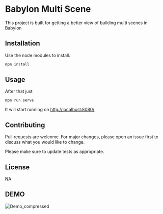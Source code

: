 ﻿# Babylon Multi Scene

This project is built for getting a better view of building multi scenes in Babylon 

## Installation

Use the node modules to install.

```bash
npm install 
```

## Usage
After that just
```
npm run serve
```
It will start running on [http://localhost:8080/](http://localhost:8080/)

## Contributing
Pull requests are welcome. For major changes, please open an issue first to discuss what you would like to change.

Please make sure to update tests as appropriate.

## License
NA

## DEMO
![Demo_compressed](https://user-images.githubusercontent.com/86402471/186276551-7e588229-232f-406e-aa2c-30023438f87f.gif)
